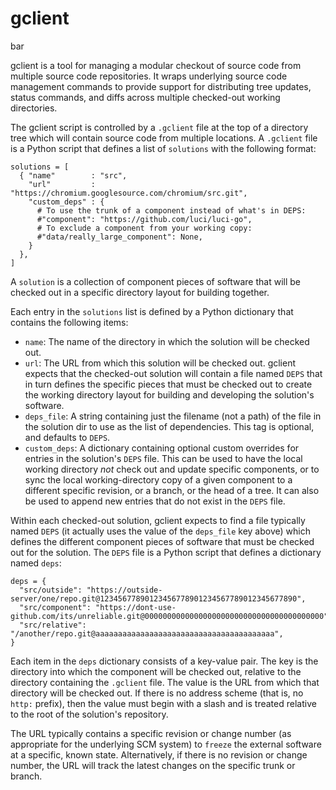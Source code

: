 # gclient
bar

gclient is a tool for managing a modular checkout of source code from multiple
source code repositories. It wraps underlying source code management commands
to provide support for distributing tree updates, status commands, and diffs
across multiple checked-out working directories.

The gclient script is controlled by a `.gclient` file at the top of a directory
tree which will contain source code from multiple locations. A `.gclient` file
is a Python script that defines a list of `solutions` with the following format:

    solutions = [
      { "name"        : "src",
        "url"         : "https://chromium.googlesource.com/chromium/src.git",
        "custom_deps" : {
          # To use the trunk of a component instead of what's in DEPS:
          #"component": "https://github.com/luci/luci-go",
          # To exclude a component from your working copy:
          #"data/really_large_component": None,
        }
      },
    ]

A `solution` is a collection of component pieces of software that will be
checked out in a specific directory layout for building together.

Each entry in the `solutions` list is defined by a Python dictionary that
contains the following items:

- `name`: The name of the directory in which the solution will be checked out.
- `url`: The URL from which this solution will be checked out. gclient expects
  that the checked-out solution will contain a file named `DEPS` that in turn
  defines the specific pieces that must be checked out to create the working
  directory layout for building and developing the solution's software.
- `deps_file`: A string containing just the filename (not a path) of the file in
  the solution dir to use as the list of dependencies. This tag is optional, and
  defaults to `DEPS`.
- `custom_deps`: A dictionary containing optional custom overrides for entries
  in the solution's `DEPS` file.  This can be used to have the local working
  directory *not* check out and update specific components, or to sync the local
  working-directory copy of a given component to a different specific revision,
  or a branch, or the head of a tree. It can also be used to append new entries
  that do not exist in the `DEPS` file.

Within each checked-out solution, gclient expects to find a file typically named
`DEPS` (it actually uses the value of the `deps_file` key above) which defines
the different component pieces of software that must be checked out for the
solution. The `DEPS` file is a Python script that defines a dictionary named
`deps`:

    deps = {
      "src/outside": "https://outside-server/one/repo.git@12345677890123456778901234567789012345677890",
      "src/component": "https://dont-use-github.com/its/unreliable.git@0000000000000000000000000000000000000000",
      "src/relative": "/another/repo.git@aaaaaaaaaaaaaaaaaaaaaaaaaaaaaaaaaaaaaaaa",
    }

Each item in the `deps` dictionary consists of a key-value pair. The key is the
directory into which the component will be checked out, relative to the
directory containing the `.gclient` file. The value is the URL from which that
directory will be checked out. If there is no address scheme (that is, no
`http:` prefix), then the value must begin with a slash and is treated
relative to the root of the solution's repository.

The URL typically contains a specific revision or change number (as appropriate
for the underlying SCM system) to `freeze` the external software at a specific,
known state. Alternatively, if there is no revision or change number, the URL
will track the latest changes on the specific trunk or branch.
